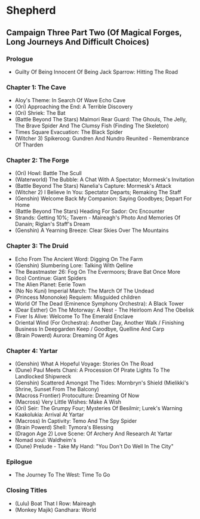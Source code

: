 # Shepherd
## Campaign Three Part Two (Of Magical Forges, Long Journeys And Difficult Choices)
### Prologue

* Guilty Of Being Innocent Of Being Jack Sparrow: Hitting The Road

### Chapter 1: The Cave

* Aloy's Theme: In Search Of Wave Echo Cave
* (Ori) Approaching the End: A Terrible Discovery
* (Ori) Shriek: The Bat
* (Battle Beyond The Stars) Malmori Rear Guard: The Ghouls, The Jelly, The Brave Spider And The Clumsy Fish (Finding The Skeleton)
* Times Square Evacuation: The Black Spider
* (Witcher 3) Spikeroog: Gundren And Nundro Reunited - Remembrance Of Tharden

### Chapter 2: The Forge

* (Ori) Howl: Battle The Scull
* (Waterworld) The Bubble: A Chat With A Spectator; Mormesk's Invitation
* (Battle Beyond The Stars) Nanelia's Capture: Mormesk's Attack
* (Witcher 2) I Believe In You: Spectator Departs; Remaking The Staff
* (Genshin) Welcome Back My Companion: Saying Goodbyes; Depart For Home
* (Battle Beyond The Stars) Heading For Sador: Orc Encounter
* Strands: Getting 10%; Tavern - Maireagh's Photo And Memories Of Danain; Riglan's Staff's Dream
* (Genshin) A Yearning Breeze: Clear Skies Over The Mountains

### Chapter 3: The Druid

* Echo From The Ancient Word: Digging On The Farm
* (Genshin) Slumbering Lore: Talking With Qelline
* The Beastmaster 26: Fog On The Evermoors; Brave Bat Once More
* (Ico) Continue: Giant Spiders
* The Alien Planet: Eerie Town
* (No No Kuni) Imperial March: The March Of The Undead
* (Princess Mononoke) Requiem: Misguided children
* World Of The Dead (Eminence Symphony Orchestra): A Black Tower
* (Dear Esther) On The Motorway: A Nest - The Heirloom And The Obelisk
* Fiver Is Alive: Welcome To The Emerald Enclave
* Oriental Wind (For Orchestra): Another Day, Another Walk / Finishing Business In Deepgarden Keep / Goodbye, Quelline And Carp
* (Brain Powerd) Aurora: Dreaming Of Ages

### Chapter 4: Yartar

* (Genshin) What A Hopeful Voyage: Stories On The Road
* (Dune) Paul Meets Chani: A Procession Of Pirate Lights To The Landlocked Shipwreck
* (Genshin) Scattered Amongst The Tides: Mornbryn's Shield (Mielikki's Shrine, Sunset From The Balcony)
* (Macross Frontier) Protoculture: Dreaming Of Now
* (Macross) Very Little Wishes: Make A Wish
* (Ori) Seir: The Grumpy Four; Mysteries Of Besilmir; Lurek's Warning
* Kaakolukia: Arrival At Yartar
* (Macross) In Captivity: Temo And The Spy Spider
* (Brain Powerd) Shell: Tymora's Blessing
* (Dragon Age 2) Love Scene: Of Archery And Research At Yartar
* Nomad soul: Waldheim's
* (Dune) Prelude - Take My Hand: "You Don't Do Well In The City"

### Epilogue

* The Journey To The West: Time To Go

### Closing Titles

* (Lulu) Boat That I Row: Maireagh
* (Monkey Majik) Gandhara: World
